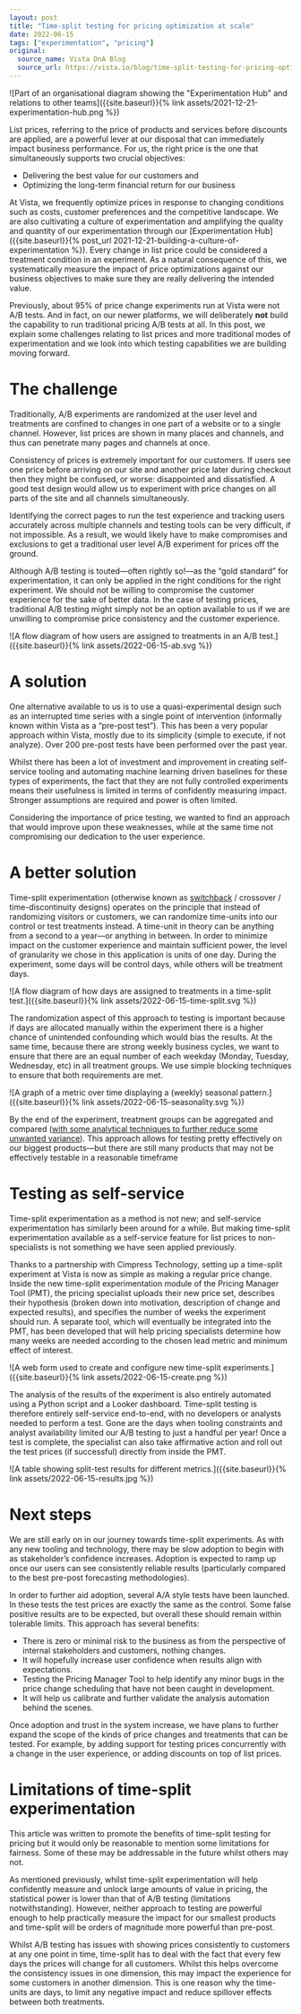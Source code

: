 ```yaml
---
layout: post
title: "Time-split testing for pricing optimization at scale"
date: 2022-06-15
tags: ["experimentation", "pricing"]
original:
  source_name: Vista DnA Blog
  source_url: https://vista.io/blog/time-split-testing-for-pricing-optimization-at-scale
---
```


![Part of an organisational diagram showing the "Experimentation Hub" and relations to other teams]({{site.baseurl}}{% link assets/2021-12-21-experimentation-hub.png %})

List prices, referring to the price of products and services before discounts are applied, are a powerful lever at our disposal that can immediately impact business performance. For us, the right price is the one that simultaneously supports two crucial objectives:

- Delivering the best value for our customers and
- Optimizing the long-term financial return for our business

At Vista, we frequently optimize prices in response to changing conditions such as costs, customer preferences and the competitive landscape. We are also cultivating a culture of experimentation and amplifying the quality and quantity of our experimentation through our [Experimentation Hub]({{site.baseurl}}{% post_url 2021-12-21-building-a-culture-of-experimentation %}). Every change in list price could be considered a treatment condition in an experiment. As a natural consequence of this, we systematically measure the impact of price optimizations against our business objectives to make sure they are really delivering the intended value.

Previously, about 95% of price change experiments run at Vista were not A/B tests. And in fact, on our newer platforms, we will deliberately **not** build the capability to run traditional pricing A/B tests at all. In this post, we explain some challenges relating to list prices and more traditional modes of experimentation and we look into which testing capabilities we are building moving forward.

# The challenge

Traditionally, A/B experiments are randomized at the user level and treatments are confined to changes in one part of a website or to a single channel. However, list prices are shown in many places and channels, and thus can penetrate many pages and channels at once.

Consistency of prices is extremely important for our customers. If users see one price before arriving on our site and another price later during checkout then they might be confused, or worse: disappointed and dissatisfied. A good test design would allow us to experiment with price changes on all parts of the site and all channels simultaneously.

Identifying the correct pages to run the test experience and tracking users accurately across multiple channels and testing tools can be very difficult, if not impossible. As a result, we would likely have to make compromises and exclusions to get a traditional user level A/B experiment for prices off the ground.

Although A/B testing is touted—often rightly so!—as the “gold standard” for experimentation, it can only be applied in the right conditions for the right experiment. We should not be willing to compromise the customer experience for the sake of better data. In the case of testing prices, traditional A/B testing might simply not be an option available to us if we are unwilling to compromise price consistency and the customer experience.

![A flow diagram of how users are assigned to treatments in an A/B test.]({{site.baseurl}}{% link assets/2022-06-15-ab.svg %})

# A solution

One alternative available to us is to use a quasi-experimental design such as an interrupted time series with a single point of intervention (informally known within Vista as a “pre-post test”). This has been a very popular approach within Vista, mostly due to its simplicity (simple to execute, if not analyze). Over 200 pre-post tests have been performed over the past year.

Whilst there has been a lot of investment and improvement in creating self-service tooling and automating machine learning driven baselines for these types of experiments, the fact that they are not fully controlled experiments means their usefulness is limited in terms of confidently measuring impact. Stronger assumptions are required and power is often limited.

Considering the importance of price testing, we wanted to find an approach that would improve upon these weaknesses, while at the same time not compromising our dedication to the user experience.

# A better solution

Time-split experimentation (otherwise known as [switchback](https://doordash.engineering/2018/02/13/switchback-tests-and-randomized-experimentation-under-network-effects-at-doordash/) / crossover / time-discontinuity designs) operates on the principle that instead of randomizing visitors or customers, we can randomize time-units into our control or test treatments instead. A time-unit in theory can be anything from a second to a year—or anything in between. In order to minimize impact on the customer experience and maintain sufficient power, the level of granularity we chose in this application is units of one day. During the experiment, some days will be control days, while others will be treatment days.

![A flow diagram of how days are assigned to treatments in a time-split test.]({{site.baseurl}}{% link assets/2022-06-15-time-split.svg %})

The randomization aspect of this approach to testing is important because if days are allocated manually within the experiment there is a higher chance of unintended confounding which would bias the results. At the same time, because there are strong weekly business cycles, we want to ensure that there are an equal number of each weekday (Monday, Tuesday, Wednesday, etc) in all treatment groups. We use simple blocking techniques to ensure that both requirements are met.

![A graph of a metric over time displaying a (weekly) seasonal pattern.]({{site.baseurl}}{% link assets/2022-06-15-seasonality.svg %})

By the end of the experiment, treatment groups can be aggregated and compared ([with some analytical techniques to further reduce some unwanted variance](https://towardsdatascience.com/online-experiments-tricks-variance-reduction-291b6032dcd7)). This approach allows for testing pretty effectively on our biggest products—but there are still many products that may not be effectively testable in a reasonable timeframe
 
# Testing as self-service

Time-split experimentation as a method is not new; and self-service experimentation has similarly been around for a while. But making time-split experimentation available as a self-service feature for list prices to non-specialists is not something we have seen applied previously.

Thanks to a partnership with Cimpress Technology, setting up a time-split experiment at Vista is now as simple as making a regular price change. Inside the new time-split experimentation module of the Pricing Manager Tool (PMT), the pricing specialist uploads their new price set, describes their hypothesis (broken down into motivation, description of change and expected results), and specifies the number of weeks the experiment should run. A separate tool, which will eventually be integrated into the PMT, has been developed that will help pricing specialists determine how many weeks are needed according to the chosen lead metric and minimum effect of interest.

![A web form used to create and configure new time-split experiments.]({{site.baseurl}}{% link assets/2022-06-15-create.png %})

The analysis of the results of the experiment is also entirely automated using a Python script and a Looker dashboard. Time-split testing is therefore entirely self-service end-to-end, with no developers or analysts needed to perform a test. Gone are the days when tooling constraints and analyst availability limited our A/B testing to just a handful per year! Once a test is complete, the specialist can also take affirmative action and roll out the test prices (if successful) directly from inside the PMT.

![A table showing split-test results for different metrics.]({{site.baseurl}}{% link assets/2022-06-15-results.jpg %})

# Next steps

We are still early on in our journey towards time-split experiments. As with any new tooling and technology, there may be slow adoption to begin with as stakeholder’s confidence increases. Adoption is expected to ramp up once our users can see consistently reliable results (particularly compared to the best pre-post forecasting methodologies).

In order to further aid adoption, several A/A style tests have been launched. In these tests the test prices are exactly the same as the control. Some false positive results are to be expected, but overall these should remain within tolerable limits. This approach has several benefits:

- There is zero or minimal risk to the business as from the perspective of internal stakeholders and customers, nothing changes.
- It will hopefully increase user confidence when results align with expectations.
- Testing the Pricing Manager Tool to help identify any minor bugs in the price change scheduling that have not been caught in development.
- It will help us calibrate and further validate the analysis automation behind the scenes.

Once adoption and trust in the system increase, we have plans to further expand the scope of the kinds of price changes and treatments that can be tested. For example, by adding support for testing prices concurrently with a change in the user experience, or adding discounts on top of list prices.

# Limitations of time-split experimentation

This article was written to promote the benefits of time-split testing for pricing but it would only be reasonable to mention some limitations for fairness. Some of these may be addressable in the future whilst others may not.

As mentioned previously, whilst time-split experimentation will help confidently measure and unlock large amounts of value in pricing, the statistical power is lower than that of A/B testing (limitations notwithstanding). However, neither approach to testing are powerful enough to help practically measure the impact for our smallest products and time-split will be orders of magnitude more powerful than pre-post.

Whilst A/B testing has issues with showing prices consistently to customers at any one point in time, time-split has to deal with the fact that every few days the prices will change for all customers. Whilst this helps overcome the consistency issues in one dimension, this may impact the experience for some customers in another dimension. This is one reason why the time-units are days, to limit any negative impact and reduce spillover effects between both treatments.

